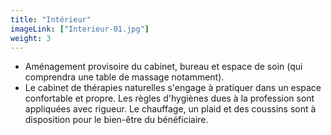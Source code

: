 ```yaml
---
title: "Intérieur"
imageLink: ["Interieur-01.jpg"]
weight: 3
---
```


* Aménagement provisoire du cabinet​​, bureau et espace de soin (qui comprendra une table de massage notamment).
* Le cabinet de thérapies naturelles s'engage à pratiquer dans un espace confortable et propre. Les règles d'hygiènes dues à la profession sont appliquées avec rigueur. Le chauffage, un plaid  et des coussins sont à disposition pour le bien-être du bénéficiaire.
